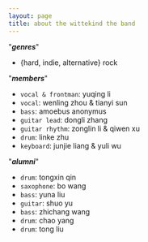 ```yaml
---
layout: page
title: about the wittekind the band
---
```


"***genres***"  

- {hard, indie, alternative} rock

"***members***"  

- `vocal & frontman`: yuqing li
- `vocal`: wenling zhou & tianyi sun
- `bass`: amoebus anonymus
- `guitar lead`: dongli zhang
- `guitar rhythm`: zonglin li & qiwen xu
- `drum`: linke zhu
- `keyboard`: junjie liang & yuli wu
  
"***alumni***"  

- `drum`: tongxin qin
- `saxophone`: bo wang
- `bass`: yuna liu
- `guitar`: shuo yu
- `bass`: zhichang wang
- `drum`: chao yang
- `drum`: tong liu
